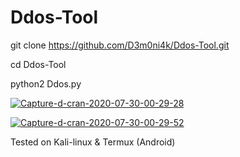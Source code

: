 # Ddos-Tool

git clone https://github.com/D3m0ni4k/Ddos-Tool.git

cd Ddos-Tool

python2 Ddos.py

<a href='https://postimg.cc/Vd4wdwxn' target='_blank'><img src='https://i.postimg.cc/Vd4wdwxn/Capture-d-cran-2020-07-30-00-29-28.png' border='0' alt='Capture-d-cran-2020-07-30-00-29-28'/></a>

<a href='https://postimg.cc/yDkNKWDk' target='_blank'><img src='https://i.postimg.cc/yDkNKWDk/Capture-d-cran-2020-07-30-00-29-52.png' border='0' alt='Capture-d-cran-2020-07-30-00-29-52'/></a>

Tested on Kali-linux & Termux (Android)
